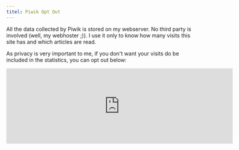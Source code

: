 ```yaml
---
titel: Piwik Opt Out
---
```


All the data collected by Piwik is stored on my webserver. No third party is involved (well,
my webhoster ;)). I use it only to know how many visits this site has and which articles are read.

As privacy is very important to me, if you don't want your visits do be included in the statistics, 
you can opt out below:

<iframe frameborder="no" width="600px" height="200px" src="http://piwik.reblaus-kleinkunst.de/index.php?module=CoreAdminHome&action=optOut&language=en"></iframe>